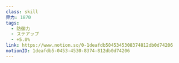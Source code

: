 ```yaml
---
class: skill
界力: 1870
tags:
  - 防御力
  - ステアップ
  - +5.0%
link: https://www.notion.so/0-1deafdb5045345308374812db0d74206
notionID: 1deafdb5-0453-4530-8374-812db0d74206
---
```

